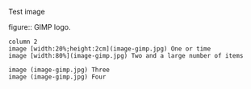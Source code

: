 Test image

figure:: GIMP logo.

```imgs
column 2
image [width:20%;height:2cm](image-gimp.jpg) One or time
image [width:80%](image-gimp.jpg) Two and a large number of items

image (image-gimp.jpg) Three
image (image-gimp.jpg) Four
```
